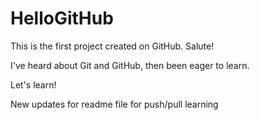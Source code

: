 # HelloGitHub
This is the first project created on GitHub. Salute!

I've heard about Git and GitHub, then been eager to learn.

Let's learn!

New updates for readme file for push/pull learning


